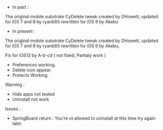 - In past :

The original mobile substrate CyDelete tweak created by DHowett, updated for iOS 7 and 8 by ryanb93 rewritten for iOS 9 by Akebu

- In present :

The original mobile substrate CyDelete tweak created by DHowett, updated for iOS 7 and 8 by ryanb93 rewritten for iOS 9 by Akebu,

Fix for iOS12 by A-b-cd ( not fixed, Partialy work )

- Preferences working.
- Delete icon appear.
- Protects Working.

Warning :

- Hide apps not tested
- Uninstall not work

Issues :

- SpringBoard return : You're ot allowed to uninstall at this time try again later.
